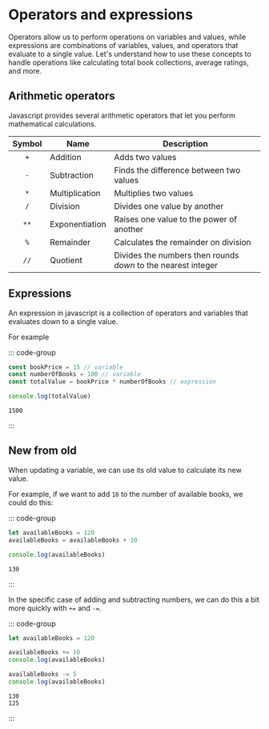 # Operators and expressions

Operators allow us to perform operations on variables and values, while
expressions are combinations of variables, values, and operators that evaluate
to a single value. Let's understand how to use these concepts to handle
operations like calculating total book collections, average ratings, and more.

## Arithmetic operators

Javascript provides several arithmetic operators that let you perform
mathematical calculations.

| Symbol | Name           | Description                                                   |
| :----: | -------------- | ------------------------------------------------------------- |
|  `+`   | Addition       | Adds two values                                               |
|  `-`   | Subtraction    | Finds the difference between two values                       |
|  `*`   | Multiplication | Multiplies two values                                         |
|  `/`   | Division       | Divides one value by another                                  |
|  `**`  | Exponentiation | Raises one value to the power of another                      |
|  `%`   | Remainder      | Calculates the remainder on division                          |
|  `//`  | Quotient       | Divides the numbers then rounds _down_ to the nearest integer |

## Expressions

An expression in javascript is a collection of operators and variables that
evaluates down to a single value.

For example

::: code-group

```js
const bookPrice = 15 // variable
const numberOfBooks = 100 // variable
const totalValue = bookPrice * numberOfBooks // expression

console.log(totalValue)
```

```console [output]
1500
```

:::

## New from old

When updating a variable, we can use its old value to calculate its new value.

For example, if we want to add `10` to the number of available books, we could
do this:

::: code-group

```js
let availableBooks = 120
availableBooks = availableBooks + 10

console.log(availableBooks)
```

```console [output]
130
```

:::

In the specific case of adding and subtracting numbers, we can do this a bit
more quickly with `+=` and `-=`.

::: code-group

```js
let availableBooks = 120

availableBooks += 10
console.log(availableBooks)

availableBooks -= 5
console.log(availableBooks)
```

```console [output]
130
125
```

:::
